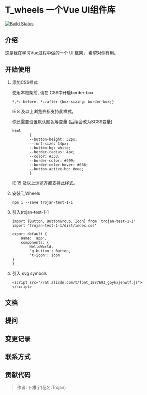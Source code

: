 # T_wheels 一个Vue UI组件库

[![Build Status](https://travis-ci.org/Trojan0523/T_wheels_test.svg?branch=master)](https://travis-ci.org/Trojan0523/T_wheels_test)

## 介绍
这是我在学习Vue过程中做的一个 UI 框架， 希望对你有用。
## 开始使用

1. 添加CSS样式

    使用本框架前, 请在 CSS中开启border-box
    
    ```
    *,*::before, *::after {box-sizing: border-box;}
    ```
    IE 8 及以上浏览齐都支持此样式。 
    
    你还需要设置默认颜色等变量 (后续会改为SCSS变量)
    
    ```
    html 
            {
            --button-height: 32px;
            --font-size: 14px;
            --button-bg: white;
            --border-radius: 4px;
            --color: #333;
            --border-color: #999;
            --border-color-hover: #666;
            --button-active-bg: #eee;
            }
    
    ```
    IE 15 及以上浏览齐都支持此样式。 

2. 安装T_Wheels
    ```
   npm i --save trojan-test-1-1
   ```
3. 引入trojan-test-1-1
    ```
    import {Button, ButtonGroup, Icon} from 'trojan-test-1-1'
    import 'trojan-test-1-1/dist/index.css'
   
    export default {
        name: 'app',
        components: {
            HelloWorld,
            'g-button': Button,
            't-icon': Icon
   }
   }
    ```
4. 引入 svg symbols
    ```
    <script src="//at.alicdn.com/t/font_1887693_goykxjenwtf.js"></script>
    ```

## 文档

## 提问

## 变更记录

## 联系方式

## 贡献代码
> 作者: 卜雄宇(花名:Trojan)

